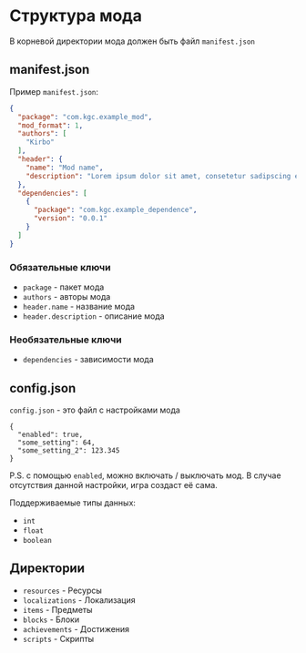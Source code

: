 # Структура мода

В корневой директории мода должен быть файл `manifest.json`

## manifest.json

Пример `manifest.json`:

```json
{
  "package": "com.kgc.example_mod",
  "mod_format": 1,
  "authors": [
    "Kirbo"
  ],
  "header": {
    "name": "Mod name",
    "description": "Lorem ipsum dolor sit amet, consetetur sadipscing elitr, sed diam"
  },
  "dependencies": [
    {
      "package": "com.kgc.example_dependence",
      "version": "0.0.1"
    }
  ]
}
```

### Обязательные ключи

* `package` - пакет мода
* `authors` - авторы мода
* `header.name` - название мода
* `header.description` - описание мода

### Необязательные ключи

* `dependencies` - зависимости мода

## config.json

`config.json` - это файл с настройками мода

```json5
{
  "enabled": true,
  "some_setting": 64,
  "some_setting_2": 123.345
}
```

P.S. с помощью `enabled`, можно включать / выключать мод. В случае отсутствия данной настройки, игра создаст её сама.

Поддерживаемые типы данных:

* `int`
* `float`
* `boolean`

## Директории

* `resources` - Ресурсы
* `localizations` - Локализация
* `items` - Предметы
* `blocks` - Блоки
* `achievements` - Достижения
* `scripts` - Скрипты
